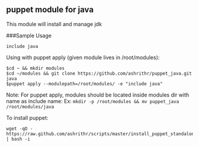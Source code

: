 puppet module for java
----------------------

This module will install and manage jdk

###Sample Usage

```
include java
```

Using with puppet apply (given module lives in /root/modules):

```
$cd ~ && mkdir modules
$cd ~/modules && git clone https://github.com/ashrithr/puppet_java.git java
$puppet apply --modulepath=/root/modules/ -e "include java"
```

Note: For puppet apply, modules should be located inside modules dir with name as include name:
      Ex: `mkdir -p /root/modules && mv puppet_java /root/modules/java`

To install puppet:

```
wget -qO - https://raw.github.com/ashrithr/scripts/master/install_puppet_standalone.sh | bash -i
```
